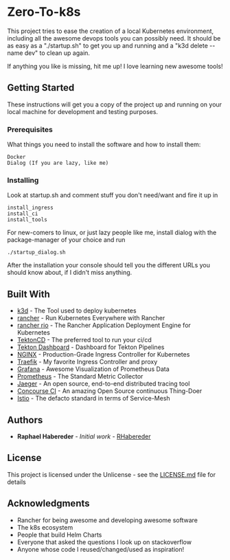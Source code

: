 # Zero-To-k8s

This project tries to ease the creation of a local Kubernetes environment, including all the awesome devops tools you can possibly need. 
It should be as easy as a "./startup.sh" to get you up and running and a "k3d delete --name dev" to clean up again. 

If anything you like is missing, hit me up! I love learning new awesome tools!

## Getting Started

These instructions will get you a copy of the project up and running on your local machine for development and testing purposes. 


### Prerequisites

What things you need to install the software and how to install them:

```
Docker 
Dialog (If you are lazy, like me)
```

### Installing

Look at startup.sh and comment stuff you don't need/want and fire it up in

```
install_ingress
install_ci
install_tools
```

For new-comers to linux, or just lazy people like me, install dialog with the package-manager of your choice and run 
```
./startup_dialog.sh
```

After the installation your console should tell you the different URLs you should know about, if I didn't miss anything.


## Built With

* [k3d](https://github.com/rancher/k3d) - The Tool used to deploy kubernetes
* [rancher](https://rancher.com/) - Run Kubernetes Everywhere with Rancher
* [rancher rio](https://rio.io/) - The Rancher Application Deployment Engine for Kubernetes
* [TektonCD](https://github.com/tektoncd/pipeline) - The preferred tool to run your ci/cd
* [Tekton Dashboard](https://github.com/tektoncd/dashboard) - Dashboard for Tekton Pipelines
* [NGINX](https://www.nginx.com/products/nginx/kubernetes-ingress-controller/) - Production-Grade Ingress Controller for Kubernetes
* [Traefik](https://traefik.io/) - My favorite Ingress Controller and proxy
* [Grafana](https://maven.apache.org/) - Awesome Visualization of Prometheus Data
* [Prometheus](https://prometheus.io/) - The Standard Metric Collector
* [Jaeger](https://www.jaegertracing.io/) - An open source, end-to-end distributed tracing tool
* [Concourse CI](https://concourse-ci.org/) - An amazing Open Source continuous Thing-Doer
* [Istio](https://istio.io/) - The defacto standard in terms of Service-Mesh

## Authors

* **Raphael Habereder** - *Initial work* - [RHabereder](https://github.com/RHabereder)

## License

This project is licensed under the Unlicense - see the [LICENSE.md](LICENSE.md) file for details

## Acknowledgments

* Rancher for being awesome and developing awesome software
* The k8s ecosystem 
* People that build Helm Charts
* Everyone that asked the questions I look up on stackoverflow
* Anyone whose code I reused/changed/used as inspiration!



